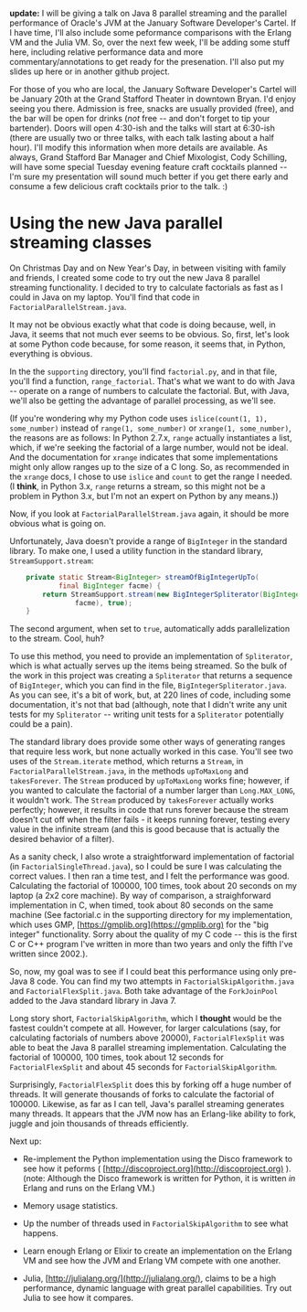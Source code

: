 **update:**  I will be giving a talk on Java 8 parallel streaming and the parallel performance of Oracle's JVM at the January Software Developer's Cartel.  If I have time, I'll also include some peformance comparisons with the Erlang VM and the Julia VM.  So, over the next few week, I'll be adding some stuff here, including relative performance data and more commentary/annotations to get ready for the presenation.  I'll also put my slides up here or in another github project.

For those of you who are local, the January Software Developer's Cartel will be January 20th at the Grand Stafford Theater in downtown Bryan.  I'd enjoy seeing you there.  Admission is free, snacks are usually provided (free), and the bar will be open for drinks (*not* free -- and don't forget to tip your bartender).  Doors will open 4:30-ish and the talks will start at 6:30-ish (there are usually two or three talks, with each talk lasting about a half hour).  I'll modify this information when more details are available.  As always, Grand Stafford Bar Manager and Chief Mixologist, Cody Schilling, will have some special Tuesday evening feature craft cocktails planned -- I'm sure my presentation will sound much better if you get there early and consume a few delicious craft cocktails prior to the talk.  :)

# Using the new Java parallel streaming classes

On Christmas Day and on New Year's Day, in between visiting with family and friends, I created some code to try out the new Java 8 parallel streaming functionality.  I decided to try to calculate factorials as fast as I could in Java on my laptop.  You'll find that code in `FactorialParallelStream.java`.

It may not be obvious exactly what that code is doing because, well, in Java, it seems that not much ever seems to be obvious.  So, first, let's look at some Python code because, for some reason, it seems that, in Python, everything is obvious.

In the the `supporting` directory, you'll find `factorial.py`, and in that file, you'll find a function, `range_factorial`.  That's what we want to do with Java -- operate on a range of numbers to calculate the factorial.  But, with Java, we'll also be getting the advantage of parallel processing, as we'll see.

(If you're wondering why my Python code uses `islice(count(1, 1), some_number)` instead of `range(1, some_number)` or `xrange(1, some_number)`, the reasons are as follows:  In Python 2.7.x, `range` actually instantiates a list, which, if we're seeking the factorial of a large number, would not be ideal.  And the documentation for `xrange` indicates that some implementations might only allow ranges up to the size of a C long.  So, as recommended in the `xrange` docs, I chose to use `islice` and `count` to get the range I needed.  (I **think**, in Python 3.x, `range` returns a stream, so this might not be a problem in Python 3.x, but I'm not an expert on Python by any means.))

Now, if you look at `FactorialParallelStream.java` again, it should be more obvious what is going on.

Unfortunately, Java doesn't provide a range of `BigInteger` in the standard library.  To make one, I used a utility function in the standard library, `StreamSupport.stream`:

```java
	private static Stream<BigInteger> streamOfBigIntegerUpTo(
			final BigInteger facme) {
		return StreamSupport.stream(new BigIntegerSpliterator(BigInteger.ONE,
				facme), true);
	}
```

The second argument, when set to `true`, automatically adds parallelization to the stream.  Cool, huh?

To use this method, you need to provide an implementation of `Spliterator`, which is what actually serves up the items being streamed.  So the bulk of the work in this project was creating a `Spliterator` that returns a sequence of `BigInteger`, which you can find in the file, `BigIntegerSpliterator.java`.  As you can see, it's a bit of work, but, at 220 lines of code, including some documentation, it's not that bad (although, note that I didn't write any unit tests for my `Spliterator` -- writing unit tests for a `Spliterator` potentially could be a pain).  

The standard library does provide some other ways of generating ranges that require less work, but none actually worked in this case.  You'll see two uses of the `Stream.iterate` method, which returns a `Stream`, in `FactorialParallelStream.java`, in the methods `upToMaxLong` and `takesForever`.  The `Stream` produced by `upToMaxLong` works fine; however, if you wanted to calculate the factorial of a number larger than `Long.MAX_LONG`, it wouldn't work.  The `Stream` produced by `takesForever` actually works perfectly; however, it results in code that runs forever because the stream doesn't cut off when the filter fails - it keeps running forever, testing every value in the infinite stream (and this is good because that is actually the desired behavior of a filter).

As a sanity check, I also wrote a straightforward implementation of factorial (in `FactorialSingleThread.java`), so I could be sure I was calculating the correct values.  I then ran a time test, and I felt the performance was good.  Calculating the factorial of 100000, 100 times, took about 20 seconds on my laptop (a 2x2 core machine).  By way of comparison, a straighforward implementation in C, when timed, took about 80 seconds on the same machine (See factorial.c in the supporting directory for my implementation, which uses GMP, [https://gmplib.org](https://gmplib.org) for the "big integer" functionality.  Sorry about the quality of my C code -- this is the first C or C++ program I've written in more than two years and only the fifth I've written since 2002.).

So, now, my goal was to see if I could beat this performance using only pre-Java 8 code.  You can find my two attempts in `FactorialSkipAlgorithm.java` and `FactorialFlexSplit.java`.  Both take advantage of the `ForkJoinPool` added to the Java standard library in Java 7.  

Long story short, `FactorialSkipAlgorithm`, which I **thought** would be the fastest couldn't compete at all.  However, for larger calculations (say, for calculating factorials of numbers above 20000), `FactorialFlexSplit` was able to beat the Java 8 parallel streaming implementation.  Calculating the factorial of 100000, 100 times, took about 12 seconds for `FactorialFlexSplit` and about 45 seconds for `FactorialSkipAlgorithm`.  

Surprisingly, `FactorialFlexSplit` does this by forking off a huge number of threads.  It will generate thousands of forks to calculate the factorial of 100000.  Likewise, as far as I can tell, Java's parallel streaming generates many threads.  It appears that the JVM now has an Erlang-like ability to fork, juggle and join thousands of threads efficiently.  

Next up:

* Re-implement the Python implementation using the Disco framework to see how it peforms ( [http://discoproject.org](http://discoproject.org) ).  (note:  Although the Disco framework is written for Python, it is written *in* Erlang and runs on the Erlang VM.) 

* Memory usage statistics.

* Up the number of threads used in `FactorialSkipAlgorithm` to see what happens. 

* Learn enough Erlang or Elixir to create an implementation on the Erlang VM and see how the JVM and Erlang VM compete with one another.

* Julia, [http://julialang.org/](http://julialang.org/), claims to be a high performance, dynamic language with great parallel capabilities.  Try out Julia to see how it compares.
